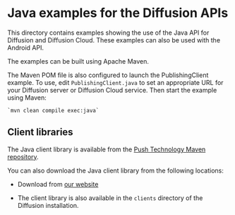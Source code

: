 # Java examples for the Diffusion APIs

This directory contains examples showing the use of the Java API
for Diffusion and Diffusion Cloud. These examples can also be used with the Android API.

The examples can be built using Apache Maven.

The Maven POM file is also configured to launch the  PublishingClient
example. To use, edit `PublishingClient.java` to set an appropriate URL for
your Diffusion server or Diffusion Cloud service. Then start the example using Maven:

    `mvn clean compile exec:java`


## Client libraries

The Java client library is available from the [Push Technology Maven repository](https://download.pushtechnology.com/maven/).

You can also download the Java client library from the following locations:

*   Download from [our website](http://download.pushtechnology.com/cloud/latest/sdks.html#java)

*   The client library is also available in the `clients` directory of the Diffusion installation.
